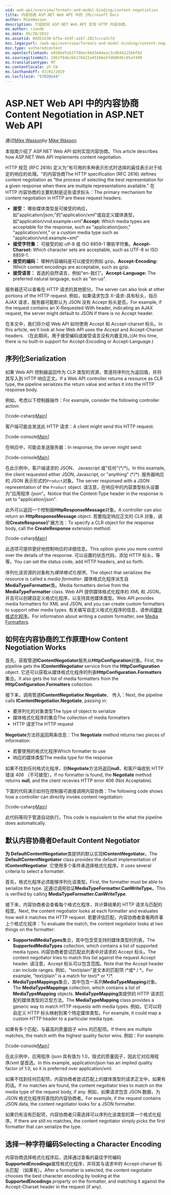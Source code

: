 ```yaml
---
uid: web-api/overview/formats-and-model-binding/content-negotiation
title: 内容协商 ASP.NET Web API 中的 |Microsoft Docs
author: MikeWasson
description: 介绍如何 ASP.NET Web API 实现 HTTP 内容协商。
ms.author: riande
ms.date: 05/20/2012
ms.assetid: 0dd51b30-bf5a-419f-a1b7-2817ccca3c7d
msc.legacyurl: /web-api/overview/formats-and-model-binding/content-negotiation
msc.type: authoredcontent
ms.openlocfilehash: e936bdfa52f786ec86d3e84eac3cd644225b6f92
ms.sourcegitcommit: 24b1f6decbb17bb22a45166e5fdb0845c65af498
ms.translationtype: MT
ms.contentlocale: zh-CN
ms.lasthandoff: 03/01/2019
ms.locfileid: "57039244"
---
```

<a name="content-negotiation-in-aspnet-web-api"></a><span data-ttu-id="a11f2-103">ASP.NET Web API 中的内容协商</span><span class="sxs-lookup"><span data-stu-id="a11f2-103">Content Negotiation in ASP.NET Web API</span></span>
====================
<span data-ttu-id="a11f2-104">通过[Mike Wasson](https://github.com/MikeWasson)</span><span class="sxs-lookup"><span data-stu-id="a11f2-104">by [Mike Wasson](https://github.com/MikeWasson)</span></span>

<span data-ttu-id="a11f2-105">本指南介绍了 ASP.NET Web API 如何实现内容协商。</span><span class="sxs-lookup"><span data-stu-id="a11f2-105">This article describes how ASP.NET Web API implements content negotiation.</span></span>

<span data-ttu-id="a11f2-106">HTTP 规范 (RFC 2616) 定义为"有可用的多种表示形式时选择的最佳表示对于给定的响应的处理。"的内容协商</span><span class="sxs-lookup"><span data-stu-id="a11f2-106">The HTTP specification (RFC 2616) defines content negotiation as "the process of selecting the best representation for a given response when there are multiple representations available."</span></span> <span data-ttu-id="a11f2-107">在 HTTP 内容协商的主要机制是这些请求标头：</span><span class="sxs-lookup"><span data-stu-id="a11f2-107">The primary mechanism for content negotiation in HTTP are these request headers:</span></span>

- <span data-ttu-id="a11f2-108">**接受：** 哪些媒体类型是可接受的响应，如"application/json;"的"application/xml"或自定义媒体类型，如&quot;application/vnd.example+xml&quot;</span><span class="sxs-lookup"><span data-stu-id="a11f2-108">**Accept:** Which media types are acceptable for the response, such as "application/json," "application/xml," or a custom media type such as &quot;application/vnd.example+xml&quot;</span></span>
- <span data-ttu-id="a11f2-109">**接受字符集：** 可接受的如 utf-8 或 ISO 8859-1 哪些字符集。</span><span class="sxs-lookup"><span data-stu-id="a11f2-109">**Accept-Charset:** Which character sets are acceptable, such as UTF-8 or ISO 8859-1.</span></span>
- <span data-ttu-id="a11f2-110">**接受的编码：** 哪种内容编码是可以接受的例如 gzip。</span><span class="sxs-lookup"><span data-stu-id="a11f2-110">**Accept-Encoding:** Which content encodings are acceptable, such as gzip.</span></span>
- <span data-ttu-id="a11f2-111">**接受语言：** 首选的自然语言，例如"en-我们"。</span><span class="sxs-lookup"><span data-stu-id="a11f2-111">**Accept-Language:** The preferred natural language, such as "en-us".</span></span>

<span data-ttu-id="a11f2-112">服务器还可以查看在 HTTP 请求的其他部分。</span><span class="sxs-lookup"><span data-stu-id="a11f2-112">The server can also look at other portions of the HTTP request.</span></span> <span data-ttu-id="a11f2-113">例如，如果请求包含 X-请求-具有标头，指示 AJAX 请求，服务器可能默认为 JSON 没有 Accept 标头是否。</span><span class="sxs-lookup"><span data-stu-id="a11f2-113">For example, if the request contains an X-Requested-With header, indicating an AJAX request, the server might default to JSON if there is no Accept header.</span></span>

<span data-ttu-id="a11f2-114">在本文中，我们将介绍 Web API 如何使用 Accept 和 Accept-charset 标头。</span><span class="sxs-lookup"><span data-stu-id="a11f2-114">In this article, we'll look at how Web API uses the Accept and Accept-Charset headers.</span></span> <span data-ttu-id="a11f2-115">（在此期间，用于接受编码或接受语言没有内置支持。)</span><span class="sxs-lookup"><span data-stu-id="a11f2-115">(At this time, there is no built-in support for Accept-Encoding or Accept-Language.)</span></span>

## <a name="serialization"></a><span data-ttu-id="a11f2-116">序列化</span><span class="sxs-lookup"><span data-stu-id="a11f2-116">Serialization</span></span>

<span data-ttu-id="a11f2-117">如果 Web API 控制器返回作为 CLR 类型的资源，管道将序列化为返回值，并将其写入到 HTTP 响应正文。</span><span class="sxs-lookup"><span data-stu-id="a11f2-117">If a Web API controller returns a resource as CLR type, the pipeline serializes the return value and writes it into the HTTP response body.</span></span>

<span data-ttu-id="a11f2-118">例如，考虑以下控制器操作：</span><span class="sxs-lookup"><span data-stu-id="a11f2-118">For example, consider the following controller action:</span></span>

[!code-csharp[Main](content-negotiation/samples/sample1.cs)]

<span data-ttu-id="a11f2-119">客户端可能会发送此 HTTP 请求：</span><span class="sxs-lookup"><span data-stu-id="a11f2-119">A client might send this HTTP request:</span></span>

[!code-console[Main](content-negotiation/samples/sample2.cmd)]

<span data-ttu-id="a11f2-120">在响应中，可能会发送服务器：</span><span class="sxs-lookup"><span data-stu-id="a11f2-120">In response, the server might send:</span></span>

[!code-console[Main](content-negotiation/samples/sample3.cmd)]

<span data-ttu-id="a11f2-121">在此示例中，客户端请求的 JSON、 Javascript 或"任何"(\*/\*)。</span><span class="sxs-lookup"><span data-stu-id="a11f2-121">In this example, the client requested either JSON, Javascript, or "anything" (\*/\*).</span></span> <span data-ttu-id="a11f2-122">服务器响应的 JSON 表示形式的`Product`对象。</span><span class="sxs-lookup"><span data-stu-id="a11f2-122">The server responsed with a JSON representation of the `Product` object.</span></span> <span data-ttu-id="a11f2-123">请注意，在响应中的内容类型标头设置为&quot;应用程序 /json&quot;。</span><span class="sxs-lookup"><span data-stu-id="a11f2-123">Notice that the Content-Type header in the response is set to &quot;application/json&quot;.</span></span>

<span data-ttu-id="a11f2-124">此外可以返回一个控制器**HttpResponseMessage**对象。</span><span class="sxs-lookup"><span data-stu-id="a11f2-124">A controller can also return an **HttpResponseMessage** object.</span></span> <span data-ttu-id="a11f2-125">若要指定响应正文的 CLR 对象，调用**CreateResponse**扩展方法：</span><span class="sxs-lookup"><span data-stu-id="a11f2-125">To specify a CLR object for the response body, call the **CreateResponse** extension method:</span></span>

[!code-csharp[Main](content-negotiation/samples/sample4.cs)]

<span data-ttu-id="a11f2-126">此选项可提供更好地控制响应的详细信息。</span><span class="sxs-lookup"><span data-stu-id="a11f2-126">This option gives you more control over the details of the response.</span></span> <span data-ttu-id="a11f2-127">可以设置的状态代码，添加 HTTP 标头，等等。</span><span class="sxs-lookup"><span data-stu-id="a11f2-127">You can set the status code, add HTTP headers, and so forth.</span></span>

<span data-ttu-id="a11f2-128">序列化该资源的对象称为*媒体格式化程序*。</span><span class="sxs-lookup"><span data-stu-id="a11f2-128">The object that serializes the resource is called a *media formatter*.</span></span> <span data-ttu-id="a11f2-129">媒体格式化程序派生自**MediaTypeFormatter**类。</span><span class="sxs-lookup"><span data-stu-id="a11f2-129">Media formatters derive from the **MediaTypeFormatter** class.</span></span> <span data-ttu-id="a11f2-130">Web API 提供媒体格式化程序的 XML 和 JSON，并且可以创建自定义格式化程序，以支持其他媒体类型。</span><span class="sxs-lookup"><span data-stu-id="a11f2-130">Web API provides media formatters for XML and JSON, and you can create custom formatters to support other media types.</span></span> <span data-ttu-id="a11f2-131">有关编写自定义格式化程序的信息，请参阅[媒体格式化程序](media-formatters.md)。</span><span class="sxs-lookup"><span data-stu-id="a11f2-131">For information about writing a custom formatter, see [Media Formatters](media-formatters.md).</span></span>

## <a name="how-content-negotiation-works"></a><span data-ttu-id="a11f2-132">如何在内容协商的工作原理</span><span class="sxs-lookup"><span data-stu-id="a11f2-132">How Content Negotiation Works</span></span>

<span data-ttu-id="a11f2-133">首先，获取管道**IContentNegotiator**服务从**HttpConfiguration**对象。</span><span class="sxs-lookup"><span data-stu-id="a11f2-133">First, the pipeline gets the **IContentNegotiator** service from the **HttpConfiguration** object.</span></span> <span data-ttu-id="a11f2-134">它还可以获取从媒体格式化程序的列表**HttpConfiguration.Formatters**集合。</span><span class="sxs-lookup"><span data-stu-id="a11f2-134">It also gets the list of media formatters from the **HttpConfiguration.Formatters** collection.</span></span>

<span data-ttu-id="a11f2-135">接下来，调用管道**IContentNegotiatior.Negotiate**、 传入：</span><span class="sxs-lookup"><span data-stu-id="a11f2-135">Next, the pipeline calls **IContentNegotiatior.Negotiate**, passing in:</span></span>

- <span data-ttu-id="a11f2-136">要序列化的对象类型</span><span class="sxs-lookup"><span data-stu-id="a11f2-136">The type of object to serialize</span></span>
- <span data-ttu-id="a11f2-137">媒体格式化程序的集合</span><span class="sxs-lookup"><span data-stu-id="a11f2-137">The collection of media formatters</span></span>
- <span data-ttu-id="a11f2-138">HTTP 请求</span><span class="sxs-lookup"><span data-stu-id="a11f2-138">The HTTP request</span></span>

<span data-ttu-id="a11f2-139">**Negotiate**方法将返回两条信息：</span><span class="sxs-lookup"><span data-stu-id="a11f2-139">The **Negotiate** method returns two pieces of information:</span></span>

- <span data-ttu-id="a11f2-140">若要使用的格式化程序</span><span class="sxs-lookup"><span data-stu-id="a11f2-140">Which formatter to use</span></span>
- <span data-ttu-id="a11f2-141">响应的媒体类型</span><span class="sxs-lookup"><span data-stu-id="a11f2-141">The media type for the response</span></span>

<span data-ttu-id="a11f2-142">如果不找到任何格式化程序，则**Negotiate**方法将返回**null**，和客户端收到 HTTP 错误 406 （不可接受）。</span><span class="sxs-lookup"><span data-stu-id="a11f2-142">If no formatter is found, the **Negotiate** method returns **null**, and the client recevies HTTP error 406 (Not Acceptable).</span></span>

<span data-ttu-id="a11f2-143">下面的代码演示如何在控制器可直接调用内容协商：</span><span class="sxs-lookup"><span data-stu-id="a11f2-143">The following code shows how a controller can directly invoke content negotiation:</span></span>

[!code-csharp[Main](content-negotiation/samples/sample5.cs)]

<span data-ttu-id="a11f2-144">此代码等同于管道自动执行。</span><span class="sxs-lookup"><span data-stu-id="a11f2-144">This code is equivalent to the what the pipeline does automatically.</span></span>

## <a name="default-content-negotiator"></a><span data-ttu-id="a11f2-145">默认内容协商者</span><span class="sxs-lookup"><span data-stu-id="a11f2-145">Default Content Negotiator</span></span>

<span data-ttu-id="a11f2-146">**为 DefaultContentNegotiator**类提供的默认实现**IContentNegotiator**。</span><span class="sxs-lookup"><span data-stu-id="a11f2-146">The **DefaultContentNegotiator** class provides the default implementation of **IContentNegotiator**.</span></span> <span data-ttu-id="a11f2-147">它使用多个条件来选择格式化程序。</span><span class="sxs-lookup"><span data-stu-id="a11f2-147">It uses several criteria to select a formatter.</span></span>

<span data-ttu-id="a11f2-148">首先，格式化程序必须能够序列化该类型。</span><span class="sxs-lookup"><span data-stu-id="a11f2-148">First, the formatter must be able to serialize the type.</span></span> <span data-ttu-id="a11f2-149">这通过调用验证**MediaTypeFormatter.CanWriteType**。</span><span class="sxs-lookup"><span data-stu-id="a11f2-149">This is verified by calling **MediaTypeFormatter.CanWriteType**.</span></span>

<span data-ttu-id="a11f2-150">接下来，内容协商者会查看每个格式化程序，并计算结果的 HTTP 请求与匹配的程度。</span><span class="sxs-lookup"><span data-stu-id="a11f2-150">Next, the content negotiator looks at each formatter and evaluates how well it matches the HTTP request.</span></span> <span data-ttu-id="a11f2-151">若要评估匹配，内容协商者查看两件事上个格式化程序：</span><span class="sxs-lookup"><span data-stu-id="a11f2-151">To evaluate the match, the content negotiator looks at two things on the formatter:</span></span>

- <span data-ttu-id="a11f2-152">**SupportedMediaTypes**集合，其中包含受支持的媒体类型的列表。</span><span class="sxs-lookup"><span data-stu-id="a11f2-152">The **SupportedMediaTypes** collection, which contains a list of supported media types.</span></span> <span data-ttu-id="a11f2-153">内容协商者尝试匹配此列表中对请求的 Accept 标头。</span><span class="sxs-lookup"><span data-stu-id="a11f2-153">The content negotiator tries to match this list against the request Accept header.</span></span> <span data-ttu-id="a11f2-154">请注意，Accept 标头可以包含范围。</span><span class="sxs-lookup"><span data-stu-id="a11f2-154">Note that the Accept header can include ranges.</span></span> <span data-ttu-id="a11f2-155">例如，"text/plain"是文本的匹配项 /\*或\* / \*。</span><span class="sxs-lookup"><span data-stu-id="a11f2-155">For example, "text/plain" is a match for text/\* or \*/\*.</span></span>
- <span data-ttu-id="a11f2-156">**MediaTypeMappings**集合，其中包含一系列**MediaTypeMapping**对象。</span><span class="sxs-lookup"><span data-stu-id="a11f2-156">The **MediaTypeMappings** collection, which contains a list of **MediaTypeMapping** objects.</span></span> <span data-ttu-id="a11f2-157">**MediaTypeMapping**类提供的 HTTP 请求匹配的媒体类型的泛型方法。</span><span class="sxs-lookup"><span data-stu-id="a11f2-157">The **MediaTypeMapping** class provides a generic way to match HTTP requests with media types.</span></span> <span data-ttu-id="a11f2-158">例如，它可以将自定义 HTTP 标头映射到某个特定媒体类型。</span><span class="sxs-lookup"><span data-stu-id="a11f2-158">For example, it could map a custom HTTP header to a particular media type.</span></span>

<span data-ttu-id="a11f2-159">如果有多个匹配，与最高的质量因子 wins 的匹配项。</span><span class="sxs-lookup"><span data-stu-id="a11f2-159">If there are multiple matches, the match with the highest quality factor wins.</span></span> <span data-ttu-id="a11f2-160">例如：</span><span class="sxs-lookup"><span data-stu-id="a11f2-160">For example:</span></span>

[!code-console[Main](content-negotiation/samples/sample6.cmd)]

<span data-ttu-id="a11f2-161">在此示例中，应用程序 /json 具有值为 1.0，隐式的质量因子，因此它对应用程序/xml 是首选。</span><span class="sxs-lookup"><span data-stu-id="a11f2-161">In this example, application/json has an implied quality factor of 1.0, so it is preferred over application/xml.</span></span>

<span data-ttu-id="a11f2-162">如果不找到任何匹配项，内容协商者尝试匹配上的媒体类型的请求正文中，如果有的话。</span><span class="sxs-lookup"><span data-stu-id="a11f2-162">If no matches are found, the content negotiator tries to match on the media type of the request body, if any.</span></span> <span data-ttu-id="a11f2-163">例如，如果请求包含 JSON 数据，为 JSON 格式化程序将查找的内容协商者。</span><span class="sxs-lookup"><span data-stu-id="a11f2-163">For example, if the request contains JSON data, the content negotiator looks for a JSON formatter.</span></span>

<span data-ttu-id="a11f2-164">如果仍有没有匹配项，内容协商者只需选择可以序列化该类型的第一个格式化程序。</span><span class="sxs-lookup"><span data-stu-id="a11f2-164">If there are still no matches, the content negotiator simply picks the first formatter that can serialize the type.</span></span>

## <a name="selecting-a-character-encoding"></a><span data-ttu-id="a11f2-165">选择一种字符编码</span><span class="sxs-lookup"><span data-stu-id="a11f2-165">Selecting a Character Encoding</span></span>

<span data-ttu-id="a11f2-166">内容协商选择格式化程序后，选择通过查看的最佳字符编码**SupportedEncodings**属性格式化程序，并将其与请求中的 Accept-charset 标头匹配 （如果有）。</span><span class="sxs-lookup"><span data-stu-id="a11f2-166">After a formatter is selected, the content negotiator chooses the best character encoding by looking at the **SupportedEncodings** property on the formatter, and matching it against the Accept-Charset header in the request (if any).</span></span>
